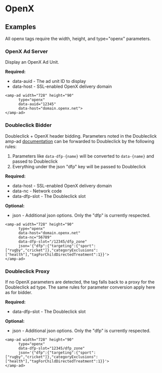 <!---
Copyright 2015 The AMP HTML Authors. All Rights Reserved.

Licensed under the Apache License, Version 2.0 (the "License");
you may not use this file except in compliance with the License.
You may obtain a copy of the License at

      http://www.apache.org/licenses/LICENSE-2.0

Unless required by applicable law or agreed to in writing, software
distributed under the License is distributed on an "AS-IS" BASIS,
WITHOUT WARRANTIES OR CONDITIONS OF ANY KIND, either express or implied.
See the License for the specific language governing permissions and
limitations under the License.
-->

# OpenX

## Examples

All openx <amp-ad> tags require the width, height, and type="openx" parameters.

### OpenX Ad Server

Display an OpenX Ad Unit.

__Required:__

- data-auid - The ad unit ID to display
- data-host - SSL-enabled OpenX delivery domain

```
<amp-ad width="728" height="90"
      type="openx"
      data-auid="12345"
      data-host="domain.openx.net">
</amp-ad>
```

### Doubleclick Bidder

Doubleclick + OpenX header bidding. Parameters noted in the Doubleclick amp-ad [documentation](doubleclick.md) can be
forwarded to Doubleclick by the following rules:

1. Parameters like `data-dfp-{name}` will be converted to `data-{name}` and passed to Doubleclick
2. Everything under the json "dfp" key will be passed to Doubleclick

__Required:__

- data-host - SSL-enabled OpenX delivery domain
- data-nc - Network code
- data-dfp-slot - The Doubleclick slot

__Optional:__

- json - Additional json options. Only the "dfp" is currently respected.

```
<amp-ad width="728" height="90"
      type="openx"
      data-host="domain.openx.net"
      data-nc="56789"
      data-dfp-slot="/12345/dfp_zone"
      json='{"dfp":{"targeting":{"sport":["rugby","cricket"]},"categoryExclusions":["health"],"tagForChildDirectedTreatment":1}}'>
</amp-ad>
```

### Doubleclick Proxy

If no OpenX parameters are detected, the tag falls back to a proxy for the Doubleclick ad type. The same rules for
 parameter conversion apply here as for bidder.

 __Required:__

 - data-dfp-slot - The Doubleclick slot

 __Optional:__

 - json - Additional json options. Only the "dfp" is currently respected.

```
<amp-ad width="728" height="90"
      type="openx"
      data-dfp-slot="12345/dfp_zone"
      json='{"dfp":{"targeting":{"sport":["rugby","cricket"]},"categoryExclusions":["health"],"tagForChildDirectedTreatment":1}}'>
</amp-ad>
```

